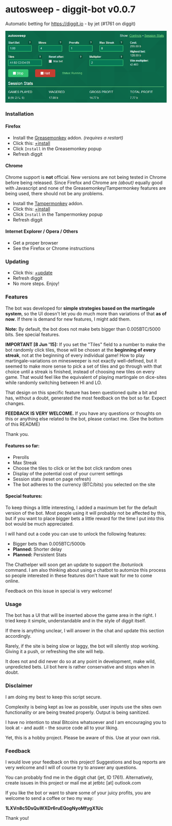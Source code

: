 # autosweep - diggit-bot v0.0.7

Automatic betting for https://diggit.io - by jet (#1761 on diggit)

![Preview](preview.png)

### Installation

#### Firefox

- Install the [Greasemonkey](https://addons.mozilla.org/en-US/firefox/addon/greasemonkey/) addon. *(requires a restart)*
- Click this: [+install](https://github.com/jetbtc/diggit-bot/raw/master/diggit-bot.user.js)
- Click `Install` in the Greasemonkey popup
- Refresh diggit

#### Chrome

Chrome support is **not** official. New versions are not being tested in Chrome before being released. Since Firefox and Chrome are *(about)* equally good with Javascript and none of the Greasemonkey/Tampermonkey features are being used, there should not be any problems.

- Install the [Tampermonkey](https://chrome.google.com/webstore/detail/tampermonkey/dhdgffkkebhmkfjojejmpbldmpobfkfo) addon.
- Click this: [+install](https://github.com/jetbtc/diggit-bot/raw/master/diggit-bot.user.js)
- Click `Install` in the Tampermonkey popup
- Refresh diggit

#### Internet Explorer / Opera / Others

- Get a proper browser
- See the Firefox or Chrome instructions

### Updating

- Click this: [+update](https://github.com/jetbtc/diggit-bot/raw/master/diggit-bot.user.js)
- Refresh diggit
- No more steps. Enjoy!

### Features

The bot was developed for **simple strategies based on the martingale system**, so the UI doesn't let you do much more than variations of that **as of now**. If there is demand for new features, I might add them.

**Note:** By default, the bot does not make bets bigger than 0.005BTC/5000 bits. See special features.

**IMPORTANT [8 Jun '15]:** If you set the "Tiles" field to a number to make the bot randomly click tiles, those will be chosen at the **beginning of every streak**, not at the beginning of every individual game! How to play martingale-variations on minesweeper is not exactly well-defined, but it seemed to make more sense to pick a set of tiles and go through with that choice until a streak is finished, instead of choosing new tiles on every game. That would feel like the equivalent of playing martingale on dice-sites while randomly switching between HI and LO.

That design on this specific feature has been questioned quite a bit and has, without a doubt, generated the most feedback on the bot so far. Expect changes.

**FEEDBACK IS VERY WELCOME.** If you have any questions or thoughts on this or anything else related to the bot, please contact me. (See the bottom of this README)

Thank you.

#### Features so far:

- Prerolls
- Max Streak
- Choose the tiles to click or let the bot click random ones
- Display of the potential cost of your current settings
- Session stats (reset on page refresh)
- The bot adheres to the currency (BTC/bits) you selected on the site

#### Special features:

To keep things a little interesting, I added a maximum bet for the default version of the bot. Most people using it will probably not be affected by this, but if you want to place bigger bets a little reward for the time I put into this bot would be much appreciated.

I will hand out a code you can use to unlock the following features:

- Bigger bets than 0.005BTC/5000b
- **Planned:** Shorter delay
- **Planned:** Persistent Stats

The Chathelper will soon get an update to support the /botunlock command. I am also thinking about using a chatbot to automize this process so people interested in these features don't have wait for me to come online.

Feedback on this issue in special is very welcome!

### Usage

The bot has a UI that will be inserted above the game area in the right. I tried keep it simple, understandable and in the style of diggit itself.

If there is anything unclear, I will answer in the chat and update this section accordingly.

Rarely, if the site is being slow or laggy, the bot will silently stop working. Giving it a push, or refreshing the site will help.

It does not and did never do so at any point in development, make wild, unpredicted bets. Lil bot here is rather conservative and stops when in doubt.

### Disclaimer

I am doing my best to keep this script secure.

Complexity is being kept as low as possible, user inputs use the sites own functionality or are being treated properly. Output is being sanitized.

I have no intention to steal Bitcoins whatsoever and I am encouraging you to look at - and audit - the source code all to your liking.

Yet, this is a hobby project. Please be aware of this. Use at your own risk.

### Feedback

I would love your feedback on this project! Suggestions and bug reports are very welcome and I will of course try to answer any questions.

You can probably find me in the diggit chat (jet, ID 1761). Alternatively, create issues in this project or mail me at jetbtc [at] outlook.com

If you like the bot or want to share some of your juicy profits, you are welcome to send a coffee or two my way:

**1LXVn8c5DsQuWXDr6ruEQogNyoMfygX1Uc**

Thank you!
